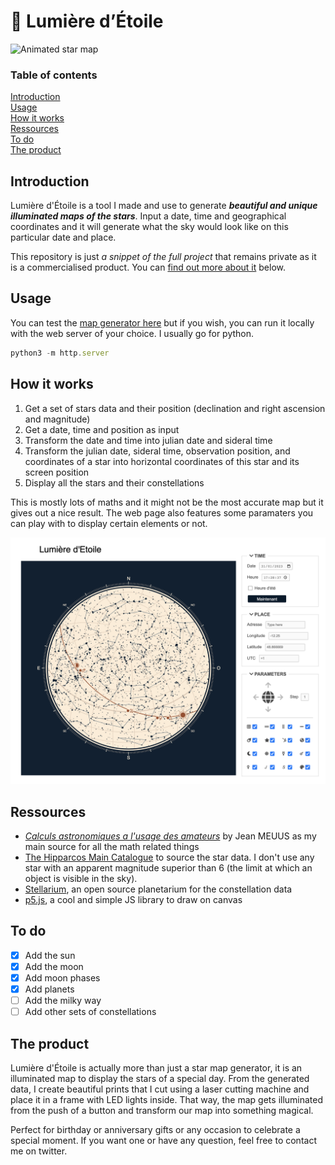 # 💫 Lumière d’Étoile

![Animated star map](/assets/star_map.gif)

### Table of contents

[Introduction](#introduction)  
[Usage](#usage)  
[How it works](#how-it-works)  
[Ressources](#ressources)  
[To do](#to-do)  
[The product](#the-product)

## Introduction

Lumière d'Étoile is a tool I made and use to generate **_beautiful and unique illuminated maps of the stars_**. Input a date, time and geographical coordinates and it will generate what the sky would look like on this particular date and place.

This repository is just _a snippet of the full project_ that remains private as it is a commercialised product. You can [find out more about it](#the-product) below.

## Usage

You can test the [map generator here](#) but if you wish, you can run it locally with the web server of your choice. I usually go for python.

```jsx
python3 -m http.server
```

## How it works

1. Get a set of stars data and their position (declination and right ascension and magnitude)
2. Get a date, time and position as input
3. Transform the date and time into julian date and sideral time
4. Transform the julian date, sideral time, observation position, and coordinates of a star into horizontal coordinates of this star and its screen position
5. Display all the stars and their constellations

This is mostly lots of maths and it might not be the most accurate map but it gives out a nice result. The web page also features some paramaters you can play with to display certain elements or not.

![Interface preview](/assets/full_interface.png)

## Ressources

- [_Calculs astronomiques a l'usage des amateurs_](https://boutique.saf-astronomie.fr/produit/calculs-astronomiques/) by Jean MEUUS as my main source for all the math related things
- [The Hipparcos Main Catalogue](http://vizier.u-strasbg.fr/cgi-bin/VizieR?-source=I/239/hip_main) to source the star data. I don't use any star with an apparent magnitude superior than 6 (the limit at which an object is visible in the sky).
- [Stellarium](https://github.com/Stellarium/stellarium), an open source planetarium for the constellation data
- [p5.js](https://p5js.org/), a cool and simple JS library to draw on canvas

## To do

- [x] Add the sun
- [x] Add the moon
- [x] Add moon phases
- [x] Add planets
- [ ] Add the milky way
- [ ] Add other sets of constellations

## The product

Lumière d'Étoile is actually more than just a star map generator, it is an illuminated map to display the stars of a special day. From the generated data, I create beautiful prints that I cut using a laser cutting machine and place it in a frame with LED lights inside. That way, the map gets illuminated from the push of a button and transform our map into something magical.

Perfect for birthday or anniversary gifts or any occasion to celebrate a special moment. If you want one or have any question, feel free to contact me on twitter.

